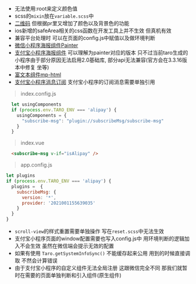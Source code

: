  - 无法使用:root来定义颜色值
 - scss的`mixin`放在`variable.scss`中
 - [二维码](https://github.com/Pudon/weapp-qrcode-base64) 但根据pr里又增加了颜色以及背景色的功能
 - ios新增的safeArea相关的css函数在开发工具上并不生效 但真机有效
 - 兼容平台处理时 可以在页面的config.js中赋值以及做环境判断
 - [微信小程序海报组件Painter](https://github.com/Kujiale-Mobile/Painter)
 - [支付宝小程序海报组件](https://github.com/painterjs/Painter-AliPay) 可以理解为painter对应的版本 只不过当前taro生成的小程序由于部分原因无法启用2.0基础库,
   部分api无法兼容(官方会在3.3.16版本中修复 坐等)
 - [富文本组件mp-html](https://github.com/jin-yufeng/mp-html)
 - [支付宝小程序消息订阅](https://opendocs.alipay.com/mini/plugin/message-subscription) 支付宝小程序的订阅消息需要单独引用
  >index.config.js
  ```javascript
    let usingComponents
    if (process.env.TARO_ENV === 'alipay') {
      usingComponents = {
        "subscribe-msg": "plugin://subscribeMsg/subscribe-msg"
      }
    }
  ```
  >index.vue
  ```html
    <subscribe-msg v-if="isAlipay" />
  ```
  >app.config.js
  ```js
  let plugins
  if (process.env.TARO_ENV === 'alipay') {
    plugins =  {
      subscribeMsg: {
        version: '*',
        provider: '2021001155639035'
      }
    }
  }
  ```
  - `scroll-view`的样式重置需要单独操作 写在`reset.scss`中无法生效
  - 支付宝小程序页面的window配置需要也写入config.js中 用环境判断的逻辑加入不会生效 虽然在微信端会提示无效的配置
  - 如果有使用 `Taro.getSystemInfoSync()` 不能缓存起来公用 用到的时候直接调取 不然会计算错误
  - 由于支付宝小程序的自定义组件无法全局注册 这跟微信完全不同 那我们就暂时在需要的页面单独判断和引入组件(原生组件)
